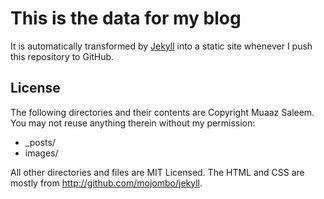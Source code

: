 # This is the data for my blog

It is automatically transformed by [Jekyll](http://github.com/mojombo/jekyll)
into a static site whenever I push this repository to GitHub.

## License

The following directories and their contents are Copyright Muaaz Saleem.
You may not reuse anything therein without my permission:

* \_posts/
* images/

All other directories and files are MIT Licensed. The HTML and CSS are mostly from http://github.com/mojombo/jekyll.

